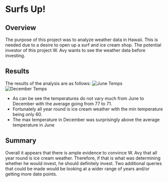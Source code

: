 # Surfs Up!
## Overview
The purpose of this project was to analyze weather data in Hawaii. This is needed due to a desire to open up a surf and
ice cream shop. The potential investor of this project W. Avy wants to see the weather data before investing.

## Results
The results of the analysis are as follows:
![June Temps](https://user-images.githubusercontent.com/71234992/99929570-ec298900-2d0a-11eb-87ce-e7319c74b8eb.PNG)
![December Temps](https://user-images.githubusercontent.com/71234992/99929568-ec298900-2d0a-11eb-9ffc-68ed3d814066.PNG)

* As can be see the temperatures do not vary much from June to December with the average going from 77 to 71.
* Fortunately all year round is ice cream weather with the min temperature being only 60.
* The max temperature in December was surprisingly above the average temperature in June

## Summary
Overall it appears that there is ample evidence to convince W. Avy that all year round is ice cream weather. Therefore, 
if that is what was determining whether he would invest, he should definitely invest. Two additional queries that could 
be made would be looking at a wider range of years and/or getting more date points.